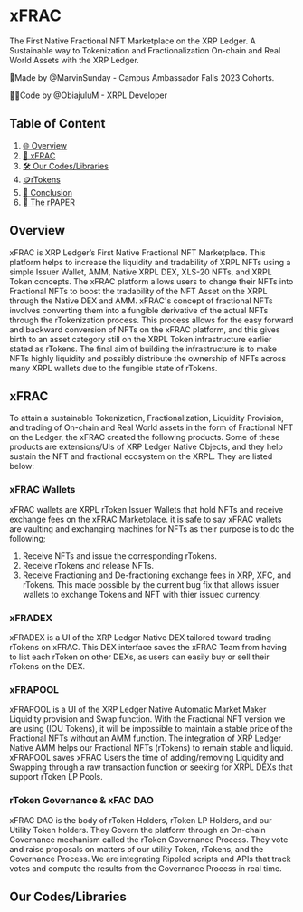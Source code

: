 # xFRAC
The First Native Fractional NFT Marketplace on the XRP Ledger.
A Sustainable way to Tokenization and Fractionalization On-chain and Real World Assets with the XRP Ledger.

📝Made by @MarvinSunday - Campus Ambassador Falls 2023 Cohorts.

🧑‍💻Code by @ObiajuluM - XRPL Developer

## Table of Content
1. [🌐 Overview](#overview)
2. [💱 xFRAC](#xfrac)
3. [🛠 Our Codes/Libraries](#our-codes/libraries)
4. [🪙rTokens](#rtokens)
5. [📝 Conclusion](#conclusion)
6. [📃 The rPAPER](https://xfrac.gitbook.io/the-rpaper-1/)
<a name="overview"></a>
## Overview
xFRAC is XRP Ledger’s First Native Fractional NFT Marketplace. This platform helps to increase the liquidity and tradability of XRPL NFTs using a simple Issuer Wallet, AMM, Native XRPL DEX, XLS-20 NFTs, and XRPL Token concepts. The xFRAC platform allows users to change their NFTs into Fractional NFTs to boost the tradability of the NFT Asset on the XRPL through the Native DEX and AMM. xFRAC's concept of fractional NFTs involves converting them into a fungible derivative of the actual NFTs through the rTokenization process. This process allows for the easy forward and backward conversion of NFTs on the xFRAC platform, and this gives birth to an asset category still on the XRPL Token infrastructure earlier stated as rTokens. The final aim of building the infrastructure is to make NFTs highly liquidity and possibly distribute the ownership of NFTs across many XRPL wallets due to the fungible state of rTokens.
<a name= "xfrac"></a>
## xFRAC 
To attain a sustainable Tokenization, Fractionalization, Liquidity Provision, and trading of On-chain and Real World assets in the form of Fractional NFT on the Ledger, the xFRAC created the following products. Some of these products are extensions/UIs of XRP Ledger Native Objects, and they help sustain the NFT and fractional ecosystem on the XRPL. They are listed below:
### xFRAC Wallets
xFRAC wallets are XRPL rToken Issuer Wallets that hold NFTs and receive exchange fees on the xFRAC Marketplace.
it is safe to say xFRAC wallets are vaulting and exchanging machines for NFTs as their purpose is to do the following;
1. Receive NFTs and issue the corresponding rTokens.
2. Receive rTokens and release NFTs.
3. Receive Fractioning and De-fractioning exchange fees in XRP, XFC, and rTokens.
This made possible by the current bug fix that allows issuer wallets to exchange Tokens and NFT with thier issued currency.
### xFRADEX
xFRADEX is a UI of the XRP Ledger Native DEX tailored toward trading rTokens on xFRAC. This DEX interface saves the xFRAC Team from having to list each rToken on other DEXs, as users can easily buy or sell their rTokens on the DEX. 
### xFRAPOOL
xFRAPOOL is a UI of the XRP Ledger Native Automatic Market Maker Liquidity provision and Swap function.
With the Fractional NFT version we are using (IOU Tokens), it will be impossible to maintain a stable price of the Fractional NFTs without an AMM function. The integration of XRP Ledger Native AMM helps our Fractional NFTs (rTokens) to remain stable and liquid.
xFRAPOOL saves xFRAC Users the time of adding/removing Liquidity and Swapping through a raw transaction function or seeking for XRPL DEXs that support rToken LP Pools.
### rToken Governance & xFAC DAO
xFRAC DAO is the body of rToken Holders, rToken LP Holders, and our Utility Token holders. They Govern the platform through an On-chain Governance mechanism called the rToken Governance Process. They vote and raise proposals on matters of our utility Token, rTokens, and the Governance Process.
We are integrating Rippled scripts and APIs that track votes and compute the results from the Governance Process in real time. 
<a name="our-codes/libraries"></a>
## Our Codes/Libraries 
